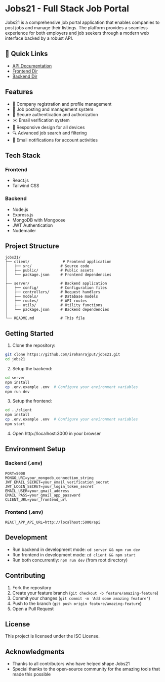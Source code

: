 # Jobs21 - Full Stack Job Portal

Jobs21 is a comprehensive job portal application that enables companies to post jobs and manage their listings. The platform provides a seamless experience for both employers and job seekers through a modern web interface backed by a robust API.

## 🔗 Quick Links
- [API Documentation](./server#api-endpoints)
- [Frontend Dir](./client)
- [Backend Dir](./server)

## Features

- 🏢 Company registration and profile management
- 💼 Job posting and management system
- 🔐 Secure authentication and authorization
- ✉️ Email verification system
- 📱 Responsive design for all devices
- 🔍 Advanced job search and filtering
- 📧 Email notifications for account activities

## Tech Stack

### Frontend
- React.js
- Tailwind CSS

### Backend
- Node.js
- Express.js
- MongoDB with Mongoose
- JWT Authentication
- Nodemailer

## Project Structure
```
jobs21/
├── client/               # Frontend application
│   ├── src/             # Source code
│   ├── public/          # Public assets
│   └── package.json     # Frontend dependencies
│
├── server/              # Backend application
│   ├── config/          # Configuration files
│   ├── controllers/     # Request handlers
│   ├── models/          # Database models
│   ├── routes/          # API routes
│   ├── utils/           # Utility functions
│   └── package.json     # Backend dependencies
│
└── README.md            # This file
```

## Getting Started

1. Clone the repository:
```bash
git clone https://github.com/irohanrajput/jobs21.git
cd jobs21
```

2. Setup the backend:
```bash
cd server
npm install
cp .env.example .env  # Configure your environment variables
npm run dev
```

3. Setup the frontend:
```bash
cd ../client
npm install
cp .env.example .env  # Configure your environment variables
npm start
```

4. Open http://localhost:3000 in your browser

## Environment Setup

### Backend (.env)
```
PORT=5000
MONGO_URI=your_mongodb_connection_string
JWT_EMAIL_SECRET=your_email_verification_secret
JWT_LOGIN_SECRET=your_login_token_secret
EMAIL_USER=your_gmail_address
EMAIL_PASS=your_gmail_app_password
CLIENT_URL=your_frontend_url
```

### Frontend (.env)
```
REACT_APP_API_URL=http://localhost:5000/api
```

## Development

- Run backend in development mode: `cd server && npm run dev`
- Run frontend in development mode: `cd client && npm start`
- Run both concurrently: `npm run dev` (from root directory)

## Contributing

1. Fork the repository
2. Create your feature branch (`git checkout -b feature/amazing-feature`)
3. Commit your changes (`git commit -m 'Add some amazing feature'`)
4. Push to the branch (`git push origin feature/amazing-feature`)
5. Open a Pull Request

## License

This project is licensed under the ISC License.

## Acknowledgments

- Thanks to all contributors who have helped shape Jobs21
- Special thanks to the open-source community for the amazing tools that made this possible

